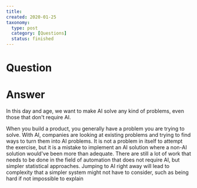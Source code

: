 ```yaml
---
title:
created: 2020-01-25
taxonomy:
  type: post
  category: [Questions]
  status: finished
---
```


# Question


# Answer
In this day and age, we want to make AI solve any kind of problems, even those that don't require AI.

When you build a product, you generally have a problem you are trying to solve. With AI, companies are looking at existing problems and trying to find ways to turn them into AI problems. It is not a problem in itself to attempt the exercise, but it is a mistake to implement an AI solution where a non-AI solution would've been more than adequate. There are still a lot of work that needs to be done in the field of automation that does not require AI, but simpler statistical approaches. Jumping to AI right away will lead to complexity that a simpler system might not have to consider, such as being hard if not impossible to explain
